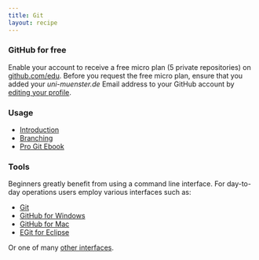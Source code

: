 ```yaml
---
title: Git
layout: recipe
---
```


### GitHub for free

Enable your account to receive a free micro plan (5 private repositories) on [github.com/edu](https://github.com/edu).
Before you request the free micro plan, ensure that you added your *uni-muenster.de* Email address to your GitHub account by [editing your profile](https://github.com/settings/emails).

### Usage

* [Introduction](http://try.github.com/)
* [Branching](http://pcottle.github.com/learnGitBranching/)
* [Pro Git Ebook](http://git-scm.com/book)

### Tools

Beginners greatly benefit from using a command line interface.
For day-to-day operations users employ various interfaces such as:

* [Git](http://git-scm.com/)
* [GitHub for Windows](http://windows.github.com/)
* [GitHub for Mac](http://mac.github.com/)
* [EGit for Eclipse](http://eclipse.github.com/)

Or one of many [other interfaces](http://git-scm.com/downloads/guis).
